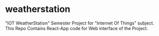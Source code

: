 # weatherstation
"IOT WeatherStation"
Semester Project for "Internet Of Things" subject.
This Repo Contains React-App code for Web interface of the Project.
